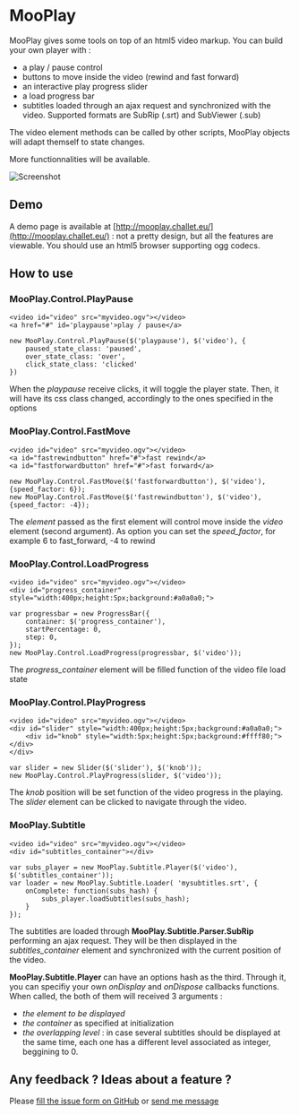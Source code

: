 MooPlay
=======


MooPlay gives some tools on top of an html5 video markup. You can build your own player with :

* a play / pause control
* buttons to move inside the video (rewind and fast forward)
* an interactive play progress slider
* a load progress bar
* subtitles loaded through an ajax request and synchronized with the video. Supported formats are SubRip (.srt) and SubViewer (.sub)
  
The video element methods can be called by other scripts, MooPlay objects will adapt themself to state changes.   

More functionnalities will be available.

![Screenshot](http://img441.imageshack.us/img441/1659/image4kp.png)


Demo
----

A demo page is available at [http://mooplay.challet.eu/](http://mooplay.challet.eu/) : not a pretty design, but all the features are viewable. You should use an html5 browser supporting ogg codecs.


How to use
----------

### MooPlay.Control.PlayPause
    
    <video id="video" src="myvideo.ogv"></video>
    <a href="#" id='playpause'>play / pause</a>

    new MooPlay.Control.PlayPause($('playpause'), $('video'), {
        paused_state_class: 'paused',
        over_state_class: 'over',
        click_state_class: 'clicked'
    })

When the *playpause* receive clicks, it will toggle the player state.
Then, it will have its css class changed, accordingly to the ones specified in the options

### MooPlay.Control.FastMove

    <video id="video" src="myvideo.ogv"></video>
    <a id="fastrewindbutton" href="#">fast rewind</a>
    <a id="fastforwardbutton" href="#">fast forward</a>
    
    new MooPlay.Control.FastMove($('fastforwardbutton'), $('video'), {speed_factor: 6});
    new MooPlay.Control.FastMove($('fastrewindbutton'), $('video'), {speed_factor: -4});
    
The *element* passed as the first element will control move inside the *video* element (second argument).
As option you can set the *speed_factor*, for example 6 to fast_forward, -4 to rewind


### MooPlay.Control.LoadProgress
    
    <video id="video" src="myvideo.ogv"></video>
    <div id="progress_container" style="width:400px;height:5px;background:#a0a0a0;">
    
    var progressbar = new ProgressBar({
        container: $('progress_container'),
        startPercentage: 0,
        step: 0,
    });
    new MooPlay.Control.LoadProgress(progressbar, $('video'));
    
The *progress_container* element will be filled function of the video file load state

### MooPlay.Control.PlayProgress

    <video id="video" src="myvideo.ogv"></video>
    <div id="slider" style="width:400px;height:5px;background:#a0a0a0;">
        <div id="knob" style="width:5px;height:5px;background:#ffff80;"></div>
    </div>
    
    var slider = new Slider($('slider'), $('knob'));
    new MooPlay.Control.PlayProgress(slider, $('video'));
    
The *knob* position will be set function of the video progress in the playing.
The *slider* element can be clicked to navigate through the video.


### MooPlay.Subtitle
    
    <video id="video" src="myvideo.ogv"></video>
    <div id="subtitles_container"></div>
    
    var subs_player = new MooPlay.Subtitle.Player($('video'), $('subtitles_container'));
    var loader = new MooPlay.Subtitle.Loader( 'mysubtitles.srt', {
        onComplete: function(subs_hash) {
            subs_player.loadSubtitles(subs_hash);
        }
    });

    
The subtitles are loaded through **MooPlay.Subtitle.Parser.SubRip** performing an ajax request. They will be then displayed in the *subtitles_container* element and synchronized with the current position of the video.

**MooPlay.Subtitle.Player** can have an options hash as the third. Through it, you can specifiy your own *onDisplay* and *onDispose* callbacks functions. When called, the both of them will received 3 arguments :

* *the element to be displayed*
* *the container* as specified at initialization
* *the overlapping level* : in case several subtitles should be displayed at the same time, each one has a different level associated as integer, beggining to 0.



Any feedback ? Ideas about a feature ?
--------------------------------------

Please [fill the issue form on GitHub](http://github.com/challet/MooPlay/issues) or [send me message](http://github.com/inbox/new/challet)


    
